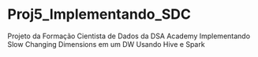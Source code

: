 # Proj5_Implementando_SDC
Projeto da Formação Cientista de Dados da DSA Academy Implementando Slow Changing Dimensions em um DW Usando Hive e Spark
